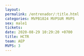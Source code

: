 ```yaml
---
layout: 
permalink: /entrenador/:title.html
categories: MVPB1024 MVPSUR MVPS
sex: male1
tickets: 
date: 2020-08-29 10:29:20 +0700
title: HCTR
team: AEP
MVPS: 3
---
```

